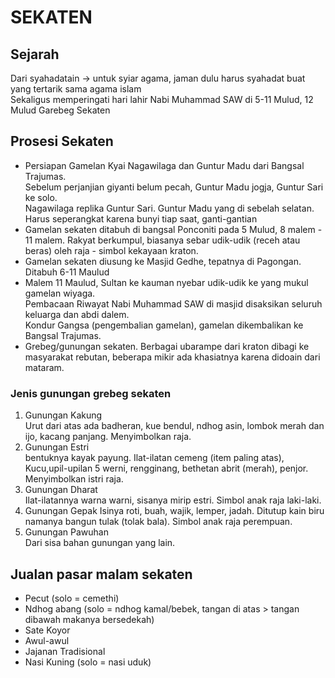# SEKATEN

## Sejarah
Dari syahadatain -> untuk syiar agama, jaman dulu harus syahadat buat yang tertarik sama agama islam  
Sekaligus memperingati hari lahir Nabi Muhammad SAW di 5-11 Mulud, 12 Mulud Garebeg Sekaten

## Prosesi Sekaten
- Persiapan Gamelan Kyai Nagawilaga dan Guntur Madu dari Bangsal Trajumas.  
Sebelum perjanjian giyanti belum pecah, Guntur Madu jogja, Guntur Sari ke solo.  
Nagawilaga replika Guntur Sari.
Guntur Madu yang di sebelah selatan.  
Harus seperangkat karena bunyi tiap saat, ganti-gantian
- Gamelan sekaten ditabuh di bangsal Ponconiti pada 5 Mulud, 8 malem - 11 malem. Rakyat berkumpul, biasanya sebar udik-udik (receh atau beras) oleh raja - simbol kekayaan kraton.
- Gamelan sekaten diusung ke Masjid Gedhe, tepatnya di Pagongan. Ditabuh 6-11 Maulud
- Malem 11 Maulud, Sultan ke kauman nyebar udik-udik ke yang mukul gamelan wiyaga.  
Pembacaan Riwayat Nabi Muhammad SAW di masjid disaksikan seluruh keluarga dan abdi dalem.  
Kondur Gangsa (pengembalian gamelan), gamelan dikembalikan ke Bangsal Trajumas.
- Grebeg/gunungan sekaten. Berbagai ubarampe dari kraton dibagi ke masyarakat rebutan, beberapa mikir ada khasiatnya karena didoain dari mataram.

### Jenis gunungan grebeg sekaten
1. Gunungan Kakung  
Urut dari atas ada badheran, kue bendul, ndhog asin, lombok merah dan ijo, kacang panjang. Menyimbolkan raja.
2. Gunungan Estri  
bentuknya kayak payung. Ilat-ilatan cemeng (item paling atas), Kucu,upil-upilan 5 werni, rengginang, bethetan abrit (merah), penjor. Menyimbolkan istri raja.
3. Gunungan Dharat  
Ilat-ilatannya warna warni, sisanya mirip estri. Simbol anak raja laki-laki.
4. Gunungan Gepak
Isinya roti, buah, wajik, lemper, jadah. Ditutup kain biru namanya bangun tulak (tolak bala). Simbol anak raja perempuan. 
5. Gunungan Pawuhan  
Dari sisa bahan gunungan yang lain.

## Jualan pasar malam sekaten
- Pecut (solo = cemethi)
- Ndhog abang (solo = ndhog kamal/bebek, tangan di atas > tangan dibawah makanya bersedekah)
- Sate Koyor  
- Awul-awul
- Jajanan Tradisional  
- Nasi Kuning (solo = nasi uduk)